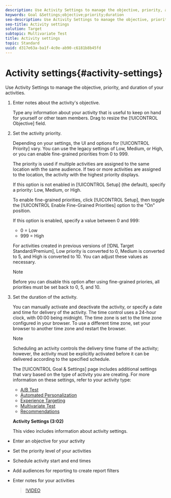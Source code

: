 ```yaml
---
description: Use Activity Settings to manage the objective, priority, and duration of your activities.
keywords: Goal &Settings;objective;priority;duration
seo-description: Use Activity Settings to manage the objective, priority, and duration of your activities.
seo-title: Activity settings
solution: Target
subtopic: Multivariate Test
title: Activity settings
topic: Standard
uuid: d317e63a-ba1f-4c0e-ab90-c6181b8b45fd
---
```


# Activity settings{#activity-settings}

Use Activity Settings to manage the objective, priority, and duration of your activities.

1. Enter notes about the activity's objective.

   Type any information about your activity that is useful to keep on hand for yourself or other team members. Drag to resize the [!UICONTROL Objective] field. 
1. Set the activity priority.

   Depending on your settings, the UI and options for [!UICONTROL Priority] vary. You can use the legacy settings of Low, Medium, or High, or you can enable fine-grained priorities from 0 to 999.

   The priority is used if multiple activities are assigned to the same location with the same audience. If two or more activities are assigned to the location, the activity with the highest priority displays.

   If this option is not enabled in [!UICONTROL Setup] (the default), specify a priority: Low, Medium, or High.

   To enable fine-grained priorities, click [!UICONTROL Setup], then toggle the [!UICONTROL Enable Fine-Grained Priorities] option to the "On" position.

   If this option is enabled, specify a value between 0 and 999:

   * 0 = Low 
   * 999 = High

   For activities created in previous versions of [!DNL Target Standard/Premium], Low priority is converted to 0, Medium is converted to 5, and High is converted to 10. You can adjust these values as necessary.

   >[!NOTE]
   >
   >Before you can disable this option after using fine-grained priories, all priorities must be set back to 0, 5, and 10.

1. Set the duration of the activity.

   You can manually activate and deactivate the activity, or specify a date and time for delivery of the activity. The time control uses a 24-hour clock, with 00:00 being midnight. The time zone is set to the time zone configured in your browser. To use a different time zone, set your browser to another time zone and restart the browser.

   >[!NOTE]
   >
   >Scheduling an activity controls the delivery time frame of the activity; however, the activity must be explicitly activated before it can be delivered according to the specified schedule.

   The [!UICONTROL Goal & Settings] page includes additional settings that vary based on the type of activity you are creating. For more information on these settings, refer to your activity type:

   * [A/B Test](../c-activities/t-test-ab/t-test-create-ab/ab-goals-and-settings.md#reference_B25389FD6F3A4989801E740364B089CC) 
   * [Automated Personalization](../c-activities/t-automated-personalization/automated-personalization.md#task_8AAF837796D74CF893CA2F88BA1491C9) 
   * [Experience Targeting](../c-activities/t-experience-target/t-xt-create/xt-goals-and-settings.md#reference_B25389FD6F3A4989801E740364B089CC) 
   * [Multivariate Test](../c-activities/c-multivariate-testing/t-create-multivariate-test/goals-and-settings.md#reference_B25389FD6F3A4989801E740364B089CC) 
   * [Recommendations](../c-recommendations/t-create-recs-activity/r-recs-activity-settings.md#reference_3FDA8388CEEC4159949151C1829E2FBB)

   **Activity Settings (3:02)**

   This video includes information about activity settings.

* Enter an objective for your activity 
* Set the priority level of your activities 
* Schedule activity start and end times 
* Add audiences for reporting to create report filters 
* Enter notes for your activities

   >[!VIDEO](https://www.youtube.com/watch?v=6XNEM8tUADo) 
